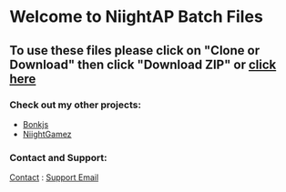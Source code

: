 # Welcome to NiightAP Batch Files

## To use these files please click on "Clone or Download" then click "Download ZIP" or [click here](https://github.com/NiightAP/batch-files/archive/0.0.2.zip)




### Check out my other projects:
- [Bonkjs](https://niightap.github.io/bonkjs) 
- [NiightGamez](https://niightgamez.weebly.com/)


### Contact and Support:

[Contact](https://niightgamez.weebly.com/contact.html) : [Support Email](mailto:niightapi@gmail.com)
